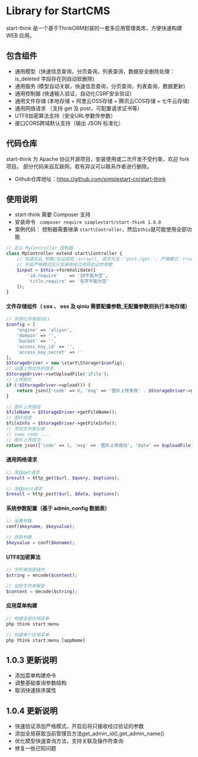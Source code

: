 # Library for StartCMS
start-think 是一个基于ThinkORM封装的一套多应用管理类库，方便快速构建 WEB 应用。

## 包含组件
* 通用模型（快速信息查询，分页查询，列表查询，数据安全删除处理：is_deleted 字段存在则自动软删除)
* 通用服务 (模型自动关联，快速信息查询，分页查询，列表查询，数据更新)
* 通用控制器 (快速输入验证，自动化CSRF安全验证)
* 通用文件存储 (本地存储 + 阿里云OSS存储 + 腾讯云COS存储 + 七牛云存储)
* 通用网络请求 （支持 get 及 post，可配置请求证书等）
* UTF8加密算法支持（安全URL参数传参数）
* 接口CORS跨域默认支持（输出 JSON 标准化）

## 代码仓库
 start-think 为 Apache 协议开源项目，安装使用或二次开发不受约束，欢迎 fork 项目。
 部分代码来自互联网，若有异议可以联系作者进行删除。

 * Github仓库地址：https://github.com/simplestart-cn/start-think

## 使用说明
* start-think 需要 Composer 支持
* 安装命令 ` composer require simplestart/start-think 1.0.0`
* 案例代码：
控制器需要继承 `start\Controller`，然后`$this`就可能使用全部功能
```php
// 定义 MyController 控制器
class MyController extend start\Controller {
	// 快速验证,参数(验证规则：array(), 请求方法：'post./get.', 严格模式：true/fasle)
	// 开启严格模式后只会接收经过规则验证的参数
    $input = $this->formValidate([
    	'id.require'    => 'ID不能为空',
        'title.require' => '名字不能为空'
    ]);
}
```

#### 文件存储组件（ cos 、 oss 及 qiniu 需要配置参数,无配置参数则执行本地存储）
```php
// 实例化存储驱动()
$config = [
	'engine' => 'aliyun',
	'domain' => '',
	'bucket' => '',
	'access_key_id' => '',
	'access_key_secret' => ''
];
$StorageDriver = new \start\Storage($config);
// 设置上传文件的信息
$StorageDriver->setUploadFile('iFile');
// 上传图片
if (!$StorageDriver->upload()) {
    return json(['code' => 0, 'msg' => '图片上传失败' . $StorageDriver->getError()]);
}

// 图片上传路径
$fileName = $StorageDriver->getFileName();
// 图片信息
$fileInfo = $StorageDriver->getFileInfo();
// 添加文件库记录
// some code ....
// 图片上传成功
return json(['code' => 1, 'msg' => '图片上传成功', 'data' => $uploadFile]);
```

#### 通用网络请求
```php
// 发起get请求
$result = http_get($url, $query, $options);

// 发起post请求
$result = http_post($url, $data, $options);
```

#### 系统参数配置（基于 admin_config 数据表）
```php
// 设置参数
conf($keyname, $keyvalue);

// 获取参数
$keyvalue = conf($kename);
```

#### UTF8加密算法
```php
// 字符串加密操作
$string = encode($content);

// 加密字符串解密
$content = decode($string);
```

#### 应用菜单构建
```php
// 构建全部应用菜单
php think start:menu

// 构建单个应用菜单
php think start:menu [appName]
```
## 1.0.3 更新说明
* 添加菜单构建命令
* 调整基础查询参数结构
* 取消快速排序属性

## 1.0.4 更新说明
* 快速验证添加严格模式，开启后将只接收经过验证的参数
* 添加全局获取当前管理员方法get_admin_id(),get_admin_name()
* 优化模型快速查询方法，支持关联及操作符查询
* 修复一些已知问题